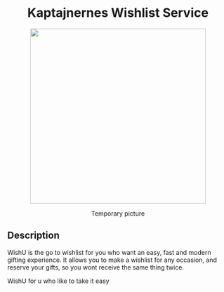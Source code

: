 
<div align="center">
  
 <h1> Kaptajnernes Wishlist Service </h1>
  
<img src="https://static.wixstatic.com/media/ead34e_1db0f614e4b441a6bfd72834862c654d~mv2.jpg/v1/fill/w_600,h_845,al_c,q_85,enc_auto/ead34e_1db0f614e4b441a6bfd72834862c654d~mv2.jpg" width="400">
  
Temporary picture
  
</div>

## Description
WishU is the go to wishlist for you who want an easy, fast and modern gifting experience. It allows you to make a wishlist for any occasion, and reserve your gifts, so you wont receive the same thing twice.

WishU for u who like to take it easy
